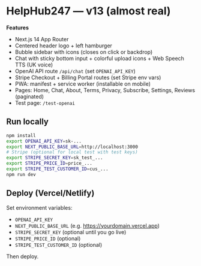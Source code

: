 # HelpHub247 — v13 (almost real)

**Features**
- Next.js 14 App Router
- Centered header logo + left hamburger
- Bubble sidebar with icons (closes on click or backdrop)
- Chat with sticky bottom input + colorful upload icons + Web Speech TTS (UK voice)
- OpenAI API route `/api/chat` (set `OPENAI_API_KEY`)
- Stripe Checkout + Billing Portal routes (set Stripe env vars)
- PWA: manifest + service worker (installable on mobile)
- Pages: Home, Chat, About, Terms, Privacy, Subscribe, Settings, Reviews (paginated)
- Test page: `/test-openai`

## Run locally
```bash
npm install
export OPENAI_API_KEY=sk-...
export NEXT_PUBLIC_BASE_URL=http://localhost:3000
# Stripe (optional for local test with test keys)
export STRIPE_SECRET_KEY=sk_test_...
export STRIPE_PRICE_ID=price_...
export STRIPE_TEST_CUSTOMER_ID=cus_...
npm run dev
```

## Deploy (Vercel/Netlify)
Set environment variables:
- `OPENAI_API_KEY`
- `NEXT_PUBLIC_BASE_URL` (e.g. https://yourdomain.vercel.app)
- `STRIPE_SECRET_KEY` (optional until you go live)
- `STRIPE_PRICE_ID` (optional)
- `STRIPE_TEST_CUSTOMER_ID` (optional)

Then deploy.

